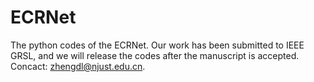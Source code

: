 # ECRNet
The python codes of the ECRNet. Our work has been submitted to IEEE GRSL, and we will release the codes after the manuscript is accepted. Concact: zhengdl@njust.edu.cn.
